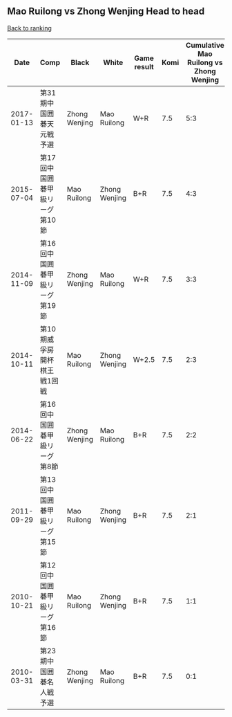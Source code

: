 ## Mao Ruilong vs Zhong Wenjing Head to head

[Back to ranking](../../index.md)




| **Date** | **Comp** | **Black** | **White** | **Game result** | **Komi** | **Cumulative Mao Ruilong vs Zhong Wenjing** | **Mao Ruilong streak** | **Zhong Wenjing streak** | 
| --- | --- | --- | --- | --- | --- | --- | --- | --- |
| 2017-01-13 | 第31期中国囲碁天元戦予選 | Zhong Wenjing | Mao Ruilong | W+R | 7.5 | 5:3 | 3 | 0 | 
| 2015-07-04 | 第17回中国囲碁甲級リーグ第10節 | Mao Ruilong | Zhong Wenjing | B+R | 7.5 | 4:3 | 2 | 0 | 
| 2014-11-09 | 第16回中国囲碁甲級リーグ第19節 | Zhong Wenjing | Mao Ruilong | W+R | 7.5 | 3:3 | 1 | 0 | 
| 2014-10-11 | 第10期威孚房開杯棋王戦1回戦 | Mao Ruilong | Zhong Wenjing | W+2.5 | 7.5 | 2:3 | 0 | 2 | 
| 2014-06-22 | 第16回中国囲碁甲級リーグ第8節 | Zhong Wenjing | Mao Ruilong | B+R | 7.5 | 2:2 | 0 | 1 | 
| 2011-09-29 | 第13回中国囲碁甲級リーグ第15節 | Mao Ruilong | Zhong Wenjing | B+R | 7.5 | 2:1 | 2 | 0 | 
| 2010-10-21 | 第12回中国囲碁甲級リーグ第16節 | Mao Ruilong | Zhong Wenjing | B+R | 7.5 | 1:1 | 1 | 0 | 
| 2010-03-31 | 第23期中国囲碁名人戦予選 | Zhong Wenjing | Mao Ruilong | B+R | 7.5 | 0:1 | 0 | 1 |




